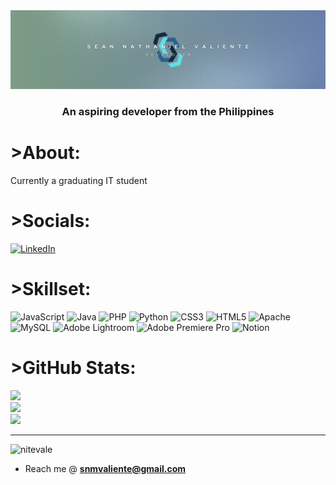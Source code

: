 <img src="LinkedinBanner_Valiente.png">
<h3 align="center">An aspiring developer from the Philippines</h3>

# >About:
Currently a graduating IT student


# >Socials:
[![LinkedIn](https://img.shields.io/badge/LinkedIn-%230077B5.svg?logo=linkedin&logoColor=white)](https://linkedin.com/in/snmvaliente) 

# >Skillset:
![JavaScript](https://img.shields.io/badge/javascript-%23323330.svg?style=flat&logo=javascript&logoColor=%23F7DF1E) ![Java](https://img.shields.io/badge/java-%23ED8B00.svg?style=flat&logo=openjdk&logoColor=white) ![PHP](https://img.shields.io/badge/php-%23777BB4.svg?style=flat&logo=php&logoColor=white) ![Python](https://img.shields.io/badge/python-3670A0?style=flat&logo=python&logoColor=ffdd54) ![CSS3](https://img.shields.io/badge/css3-%231572B6.svg?style=flat&logo=css3&logoColor=white) ![HTML5](https://img.shields.io/badge/html5-%23E34F26.svg?style=flat&logo=html5&logoColor=white) ![Apache](https://img.shields.io/badge/apache-%23D42029.svg?style=flat&logo=apache&logoColor=white) ![MySQL](https://img.shields.io/badge/mysql-%2300000f.svg?style=flat&logo=mysql&logoColor=white) ![Adobe Lightroom](https://img.shields.io/badge/Adobe%20Lightroom-31A8FF.svg?style=flat&logo=Adobe%20Lightroom&logoColor=white) ![Adobe Premiere Pro](https://img.shields.io/badge/Adobe%20Premiere%20Pro-9999FF.svg?style=flat&logo=Adobe%20Premiere%20Pro&logoColor=white) ![Notion](https://img.shields.io/badge/Notion-%23000000.svg?style=flat&logo=notion&logoColor=white)
# >GitHub Stats:
![](https://github-readme-stats.vercel.app/api?username=Nitevale&theme=dark&hide_border=false&include_all_commits=false&count_private=false)<br/>
![](https://github-readme-streak-stats.herokuapp.com/?user=Nitevale&theme=dark&hide_border=false)<br/>
![](https://github-readme-stats.vercel.app/api/top-langs/?username=Nitevale&theme=dark&hide_border=false&include_all_commits=false&count_private=false&layout=compact)

---
<!--[![](https://visitcount.itsvg.in/api?id=Nitevale&icon=0&color=0)](https://visitcount.itsvg.in)-->

<!-- Proudly created with GPRM ( https://gprm.itsvg.in ) -->

<p align="left"> <img src="https://komarev.com/ghpvc/?username=nitevale&label=Profile%20views&color=0e75b6&style=flat" alt="nitevale" /> </p>

- Reach me @ **snmvaliente@gmail.com**

